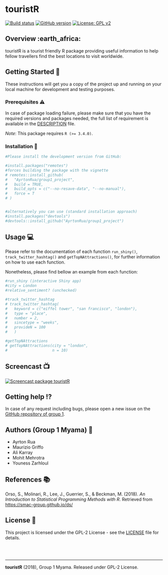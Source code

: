 touristR
================

[![Build
status](https://img.shields.io/badge/build-passing-brightgreen.svg)](https://github.com/AyrtonRua/group1_project)
[![GitHub
version](https://img.shields.io/badge/Package%20version-1.0.0-orange.svg)](https://github.com/AyrtonRua/group1_project)
[![License: GPL
v2](https://img.shields.io/badge/License-GPL%20v2-blue.svg)](https://www.gnu.org/licenses/old-licenses/gpl-2.0.en.html)

## Overview :earth\_africa:

touristR is a tourist friendly R package providing useful information to
help fellow travellers find the best locations to visit worldwide.

## Getting Started :runner:

These instructions will get you a copy of the project up and running on
your local machine for development and testing purposes.

### Prerequisites :warning:

In case of package loading failure, please make sure that you have the
required versions and packages needed, the full list of requirement is
available in the
[DESCRIPTION](https://github.com/AyrtonRua/group1_project/blob/master/DESCRIPTION)
file.

*Note*: This package requires `R (>= 3.4.0)`.

### Installation :rocket:

``` r
#Please install the development version from GitHub:

#install.packages("remotes")
#forces building the package with the vignette
# remotes::install_github(
#   "AyrtonRua/group1_project",
#   build = TRUE,
#   build_opts = c("--no-resave-data", "--no-manual"),
#   force = T
# )


#alternatively you can use (standard installation approach)
#install.packages("devtools")
#devtools::install_github("AyrtonRua/group1_project")
```

## Usage :computer:

Please refer to the documentation of each function `run_shiny()`,
`track_twitter_hashtag()` and `getTopNAttractions()`, for further
information on how to use each function.

Nonetheless, please find bellow an example from each function:

``` r
#run_shiny (interactive Shiny app)
#city = London
#relative_sentiment? (unchecked)

#track_twitter_hashtag
# track_twitter_hashtag(
#   keyword = c("eiffel tower", "san francisco", "london"),
#   type = "place",
#   number = 2,
#   sincetype = "weeks",
#   provideN = 100
#   )

#getTopNAttractions
# getTopNAttractions(city = "london",
#                    n = 10)
```

## Screencast :tv:

<!-- Video Presentation of the group -->

[![Screencast package
touristR](http://img.youtube.com/vi/p6urWb3U07M/maxresdefault.jpg)](http://www.youtube.com/watch_popup?v=p6urWb3U07M "Screencast package touristR")

## Getting help :interrobang:

In case of any request including bugs, please open a new issue on the
[GitHub repository of
group 1](https://github.com/AyrtonRua/group1_project).

## Authors (Group 1 Myama) :santa:

  - Ayrton Rua
  - Maurizio Griffo
  - Ali Karray
  - Mohit Mehrotra
  - Youness Zarhloul

## References :books:

Orso, S., Molinari, R., Lee, J., Guerrier, S., & Beckman, M. (2018). *An
Introduction to Statistical Programming Methods with R*. Retrieved from
<https://smac-group.github.io/ds/>

## License :scroll:

This project is licensed under the GPL-2 License - see the
[LICENSE](https://github.com/AyrtonRua/group1_project/blob/master/LICENSE)
file for details.

<br><br>

-----

**touristR** (2018), Group 1 Myama. Released under GPL-2 License.
